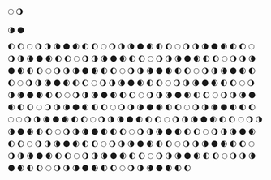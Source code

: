 🌕
🌖

🌘
🌑

🌓
🌔
🌕
🌖
🌗
🌘
🌑
🌒
🌓
🌔
🌕
🌖
🌗
🌘
🌑
🌒
🌓
🌔
🌕
🌖
🌗
🌘
🌑
🌒
🌓
🌔
🌕
🌖
🌗
🌘
🌑
🌒
🌓
🌔
🌕
🌖
🌗
🌘
🌑
🌒
🌓
🌔
🌕
🌖
🌗
🌘
🌑
🌒
🌓
🌔
🌕
🌖
🌗
🌘
🌑
🌒
🌓
🌔
🌕
🌖
🌗
🌘
🌑
🌒
🌓
🌔
🌕
🌖
🌗
🌘
🌑
🌒
🌓
🌔
🌕
⁣🌖
🌗
🌘
🌑
🌒
🌓
🌔
🌕
🌖
🌗
🌘
🌑
🌒
🌓
🌔
🌕
🌖
🌗
🌘
🌑
🌒
🌓
🌔
🌕
🌖
🌗
🌘
🌑
🌒
🌓
🌔
🌕
🌖
🌗
🌘
🌑
🌒
🌓
🌔
🌕
🌖
🌗
🌘
🌑
🌒
🌓
🌔
🌕
🌖
🌗
🌘
🌑
🌒
🌓
🌔
🌕
🌖
🌗
🌘
🌑
🌒
🌓
🌔
🌕
🌖
🌗
🌘
🌑
🌒
🌓
🌔
🌕
🌖
🌗
🌘
🌑
🌒
🌓
🌔
🌕
🌖
🌗
🌘
🌑
🌒
🌓
🌔
🌕
🌕
🌖
🌗
🌘
🌑
🌒
🌓
🌔
🌕
🌖
🌗
🌘
🌑
🌒
🌓
🌔
🌕
🌖
🌗
🌘
🌑
🌒
🌓
🌔
🌕
🌖
🌗
🌘
🌑
🌒
🌓
🌔
🌕
🌖
🌗
🌘
🌑
🌒
🌓
🌔
🌕
🌖
🌗
🌘
🌑
🌒
🌓
🌔
🌕
🌖
🌗
🌘
🌑
🌒
🌓
🌔
🌕
🌖
🌗
🌘
🌑
🌒
🌓
🌔
🌕
🌖
🌗
🌘
🌑
🌒
🌓
🌔
🌕
🌖
🌗
🌘
🌑
🌒
🌓
🌔
🌕
⁣🌖
🌗
🌘
🌑
🌒
🌓
🌔
🌕
🌖
🌗
🌘
🌑
🌒
🌓
🌔
🌕
🌖
🌗
🌘
🌑
🌒
🌓
🌔
🌕
🌖
🌗
🌘
🌑
🌒
🌓
🌔
🌕
🌖
🌗
🌘
🌑
🌒
🌓
🌔
🌕
🌖
🌗
🌘
🌑
🌒
🌓
🌔

